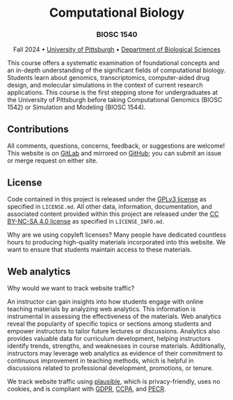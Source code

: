 <h1 align="center">Computational Biology</h1>

<h3 align="center">BIOSC 1540</h3>

<p align="center">
 Fall 2024 •
 <a href="https://www.pitt.edu">University of Pittsburgh</a> •
 <a href="https://www.biology.pitt.edu">Department of Biological Sciences</a>
</p>

This course offers a systematic examination of foundational concepts and an in-depth understanding of the significant fields of computational biology.
Students learn about genomics, transcriptomics, computer-aided drug design, and molecular simulations in the context of current research applications.
This course is the first stepping stone for undergraduates at the University of Pittsburgh before taking Computational Genomics (BIOSC 1542) or Simulation and Modeling (BIOSC 1544).

## Contributions

All comments, questions, concerns, feedback, or suggestions are welcome!
This website is on [GitLab][gitlab] and mirrored on [GitHub][github]; you can submit an issue or merge request on either site.

## License

Code contained in this project is released under the [GPLv3 license][gplv3] as specified in `LICENSE.md`.
All other data, information, documentation, and associated content provided within this project are released under the [CC BY-NC-SA 4.0 license][cc-by-nc-sa-4.0] as specified in `LICENSE_INFO.md`.

Why are we using copyleft licenses?
Many people have dedicated countless hours to producing high-quality materials incorporated into this website.
We want to ensure that students maintain access to these materials.

## Web analytics

Why would we want to track website traffic?

An instructor can gain insights into how students engage with online teaching materials by analyzing web analytics.
This information is instrumental in assessing the effectiveness of the materials.
Web analytics reveal the popularity of specific topics or sections among students and empower instructors to tailor future lectures or discussions.
Analytics also provides valuable data for curriculum development, helping instructors identify trends, strengths, and weaknesses in course materials.
Additionally, instructors may leverage web analytics as evidence of their commitment to continuous improvement in teaching methods, which is helpful in discussions related to professional development, promotions, or tenure.

We track website traffic using [plausible][plausible], which is privacy-friendly, uses no cookies, and is compliant with [GDPR][gdpr], [CCPA][ccpa], and [PECR][pecr].
<!-- We also share [this website's analytics with you][plausible-link] for additional transparency. -->

[gitlab]: https://gitlab.com/oasci/courses/pitt/biosc1540-2024f
[github]: https://github.com/oasci/pitt-biosc1540-2024f-website
[gplv3]: https://spdx.org/licenses/GPL-3.0-only.html
[cc-by-nc-sa-4.0]: https://creativecommons.org/licenses/by-nc-sa/4.0/
[plausible]: https://plausible.io
[plausible-link]: https://plausible.io/pitt-biosc1540-2024f/
[gdpr]: https://gdpr-info.eu/
[ccpa]: https://oag.ca.gov/privacy/ccpa
[pecr]: https://ico.org.uk/for-organisations/direct-marketing-and-privacy-and-electronic-communications/guide-to-pecr/what-are-pecr/
